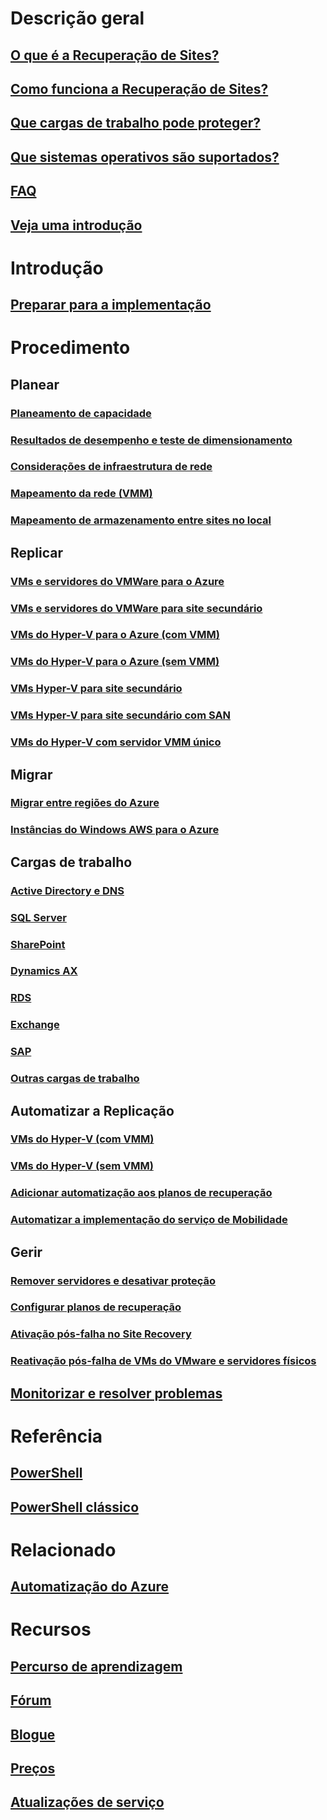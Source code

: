# Descrição geral
## [O que é a Recuperação de Sites?](site-recovery-overview.md)
## [Como funciona a Recuperação de Sites?](site-recovery-components.md)
## [Que cargas de trabalho pode proteger?](site-recovery-workload.md)
## [Que sistemas operativos são suportados?](site-recovery-support-matrix.md)
## [FAQ](site-recovery-faq.md)
## [Veja uma introdução](https://www.youtube.com/watch?v=eOOwMQPBKfM)

# Introdução
## [Preparar para a implementação](site-recovery-best-practices.md)

# Procedimento
## Planear
### [Planeamento de capacidade](site-recovery-capacity-planner.md)
### [Resultados de desempenho e teste de dimensionamento](site-recovery-performance-and-scaling-testing-on-premises-to-on-premises.md)
### [Considerações de infraestrutura de rede](site-recovery-network-design.md)
### [Mapeamento da rede (VMM)](site-recovery-network-mapping.md)
### [Mapeamento de armazenamento entre sites no local](site-recovery-storage-mapping.md)
## Replicar
### [VMs e servidores do VMWare para o Azure](site-recovery-vmware-to-azure.md)
### [VMs e servidores do VMWare para site secundário](site-recovery-vmware-to-vmware.md)
### [VMs do Hyper-V para o Azure (com VMM)](site-recovery-vmm-to-azure.md)
### [VMs do Hyper-V para o Azure (sem VMM)](site-recovery-hyper-v-site-to-azure.md)
### [VMs Hyper-V para site secundário](site-recovery-vmm-to-vmm.md)
### [VMs Hyper-V para site secundário com SAN](site-recovery-vmm-san.md)
### [VMs do Hyper-V com servidor VMM único](site-recovery-single-vmm.md)
## Migrar
### [Migrar entre regiões do Azure](site-recovery-migrate-azure-to-azure.md)
### [Instâncias do Windows AWS para o Azure](site-recovery-migrate-aws-to-azure.md)
## Cargas de trabalho
### [Active Directory e DNS](site-recovery-active-directory.md)
### [SQL Server](site-recovery-sql.md)
### [SharePoint](site-recovery-workload.md#protect-sharepoint)
### [Dynamics AX](site-recovery-workload.md#protect-dynamics-ax)
### [RDS](site-recovery-workload.md#protect-rds)
### [Exchange](site-recovery-workload.md#protect-exchange)
### [SAP](site-recovery-workload.md#protect-sap)
### [Outras cargas de trabalho](site-recovery-workload.md#workload-summary)
## Automatizar a Replicação
### [VMs do Hyper-V (com VMM)](site-recovery-deploy-with-powershell.md)
### [VMs do Hyper-V (sem VMM)](site-recovery-deploy-with-powershell-resource-manager.md)
### [Adicionar automatização aos planos de recuperação](site-recovery-runbook-automation.md)
### [Automatizar a implementação do serviço de Mobilidade](site-recovery-automate-mobility-service-install.md)
## Gerir
### [Remover servidores e desativar proteção](site-recovery-manage-registration-and-protection.md)
### [Configurar planos de recuperação](site-recovery-create-recovery-plans.md)
### [Ativação pós-falha no Site Recovery](site-recovery-failover.md)
### [Reativação pós-falha de VMs do VMware e servidores físicos](site-recovery-failback-azure-to-vmware.md)
## [Monitorizar e resolver problemas](site-recovery-monitoring-and-troubleshooting.md)

# Referência
## [PowerShell](/powershell/azureps-cmdlets-docs/)
## [PowerShell clássico](/powershell/servicemanagement/)

# Relacionado
## [Automatização do Azure](/azure/automation/)

# Recursos
## [Percurso de aprendizagem](https://azure.microsoft.com/documentation/learning-paths/site-recovery/)
## [Fórum](https://social.msdn.microsoft.com/Forums/azure/en-US/home?forum=hypervrecovmgr)
## [Blogue](http://azure.microsoft.com/blog/tag/azure-site-recovery/)
## [Preços](https://azure.microsoft.com/pricing/details/site-recovery/)
## [Atualizações de serviço](https://azure.microsoft.com/updates/?product=site-recovery)


<!--HONumber=Nov16_HO2-->


